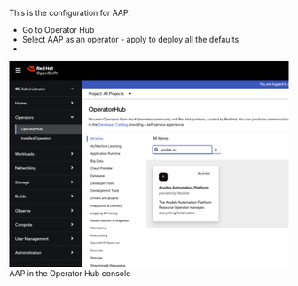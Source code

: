 
This is the configuration for AAP.

- Go to Operator Hub
- Select AAP as an operator - apply to deploy all the defaults
- 

![Browser](https://github.com/SimonDelord/Red-Hat-Developer-Hub/blob/main/AAP-Configuration/images/AAP-in-Operator-Hub.png)
AAP in the Operator Hub console
